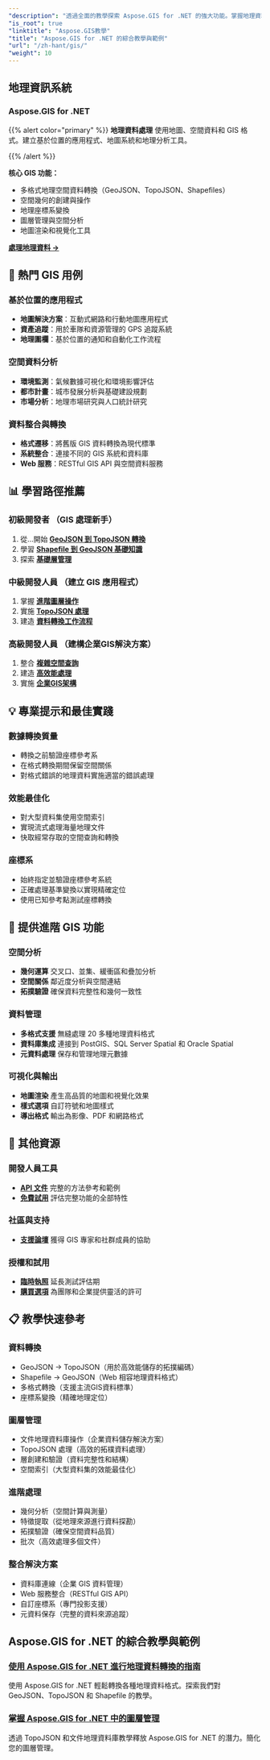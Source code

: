 ```yaml
---
"description": "透過全面的教學探索 Aspose.GIS for .NET 的強大功能。掌握地理資料轉換、幾何創建、分析、圖層管理等。"
"is_root": true
"linktitle": "Aspose.GIS教學"
"title": "Aspose.GIS for .NET 的綜合教學與範例"
"url": "/zh-hant/gis/"
"weight": 10
---
```


## 地理資訊系統

### Aspose.GIS for .NET

{{% alert color="primary" %}}
**地理資料處理** 使用地圖、空間資料和 GIS 格式。建立基於位置的應用程式、地圖系統和地理分析工具。

{{% /alert %}}

**核心 GIS 功能：**
- 多格式地理空間資料轉換（GeoJSON、TopoJSON、Shapefiles）
- 空間幾何的創建與操作
- 地理座標系變換
- 圖層管理與空間分析
- 地圖渲染和視覺化工具

**[處理地理資料 →](./gis/net/)**

## 🎯 熱門 GIS 用例

### **基於位置的應用程式**
- **地圖解決方案**：互動式網路和行動地圖應用程式
- **資產追蹤**：用於車隊和資源管理的 GPS 追蹤系統
- **地理圍欄**：基於位置的通知和自動化工作流程

### **空間資料分析**
- **環境監測**：氣候數據可視化和環境影響評估
- **都市計畫**：城市發展分析與基礎建設規劃
- **市場分析**：地理市場研究與人口統計研究

### **資料整合與轉換**
- **格式遷移**：將舊版 GIS 資料轉換為現代標準
- **系統整合**：連接不同的 GIS 系統和資料庫
- **Web 服務**：RESTful GIS API 與空間資料服務

## 📊 學習路徑推薦

### **初級開發者** （GIS 處理新手）
1. 從...開始 **[GeoJSON 到 TopoJSON 轉換](./gis/net/guide-to-geo-data-conversion/converting-geojson-to-topojson/)**
2. 學習 **[Shapefile 到 GeoJSON 基礎知識](./gis/net/guide-to-geo-data-conversion/converting-shapefile-to-geojson/)**
3. 探索 **[基礎層管理](./gis/net/mastering-layer-management/)**

### **中級開發人員** （建立 GIS 應用程式）
1. 掌握 **[進階圖層操作](./gis/net/mastering-layer-management/add-layer-to-file-geo-database/)**
2. 實施 **[TopoJSON 處理](./gis/net/mastering-layer-management/working-with-topojson/)**
3. 建造 **[資料轉換工作流程](./gis/net/guide-to-geo-data-conversion/)**

### **高級開發人員** （建構企業GIS解決方案）
1. 整合 **[複雜空間查詢](./gis/net/mastering-layer-management/)**
2. 建造 **[高效能處理](./gis/net/guide-to-geo-data-conversion/)**
3. 實施 **[企業GIS架構](./gis/net/)**

## 💡 專業提示和最佳實踐

### **數據轉換質量**
- 轉換之前驗證座標參考系
- 在格式轉換期間保留空間關係  
- 對格式錯誤的地理資料實施適當的錯誤處理

### **效能最佳化**
- 對大型資料集使用空間索引
- 實現流式處理海量地理文件
- 快取經常存取的空間查詢和轉換

### **座標系**
- 始終指定並驗證座標參考系統
- 正確處理基準變換以實現精確定位
- 使用已知參考點測試座標轉換

## 🔧 提供進階 GIS 功能

### **空間分析**
- **幾何運算** 交叉口、並集、緩衝區和疊加分析
- **空間關係** 鄰近度分析與空間連結
- **拓撲驗證** 確保資料完整性和幾何一致性

### **資料管理**
- **多格式支援** 無縫處理 20 多種地理資料格式
- **資料庫集成** 連接到 PostGIS、SQL Server Spatial 和 Oracle Spatial
- **元資料處理** 保存和管理地理元數據

### **可視化與輸出**
- **地圖渲染** 產生高品質的地圖和視覺化效果
- **樣式選項** 自訂符號和地圖樣式
- **導出格式** 輸出為影像、PDF 和網路格式

## 🔗 其他資源

### **開發人員工具**
- **[API 文件](https://reference.aspose.com/gis/net/)** 完整的方法參考和範例
- **[免費試用](https://releases.aspose.com/gis/net/)** 評估完整功能的全部特性

### **社區與支持**
- **[支援論壇](https://forum.aspose.com/c/gis/33)** 獲得 GIS 專家和社群成員的協助

### **授權和試用**
- **[臨時執照](https://purchase.conholdate.com/temporary-license/)** 延長測試評估期
- **[購買選項](https://purchase.conholdate.com/buy)** 為團隊和企業提供靈活的許可

## 📋 教學快速參考

### **資料轉換**
- GeoJSON → TopoJSON（用於高效能儲存的拓撲編碼）
- Shapefile → GeoJSON（Web 相容地理資料格式）
- 多格式轉換（支援主流GIS資料標準）
- 座標系變換（精確地理定位）

### **圖層管理**
- 文件地理資料庫操作（企業資料儲存解決方案）
- TopoJSON 處理（高效的拓樸資料處理）
- 層創建和驗證（資料完整性和結構）
- 空間索引（大型資料集的效能最佳化）

### **進階處理**
- 幾何分析（空間計算與測量）
- 特徵提取（從地理來源進行資料探勘）
- 拓撲驗證（確保空間資料品質）
- 批次（高效處理多個文件）

### **整合解決方案**
- 資料庫連線（企業 GIS 資料管理）
- Web 服務整合（RESTful GIS API）
- 自訂座標系（專門投影支援）
- 元資料保存（完整的資料來源追蹤）

## Aspose.GIS for .NET 的綜合教學與範例 
### [使用 Aspose.GIS for .NET 進行地理資料轉換的指南](./gis/net/guide-to-geo-data-conversion/)
使用 Aspose.GIS for .NET 輕鬆轉換各種地理資料格式。探索我們對 GeoJSON、TopoJSON 和 Shapefile 的教學。
### [掌握 Aspose.GIS for .NET 中的圖層管理](./gis/net/mastering-layer-management/)
透過 TopoJSON 和文件地理資料庫教學釋放 Aspose.GIS for .NET 的潛力。簡化您的圖層管理。